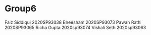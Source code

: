 # Group6
Faiz Siddiqui2020SP93038Bheesham2020SP93073Pawan Rathi2020SP93065Richa Gupta2020sp93074Vishali Seth2020sp93063
